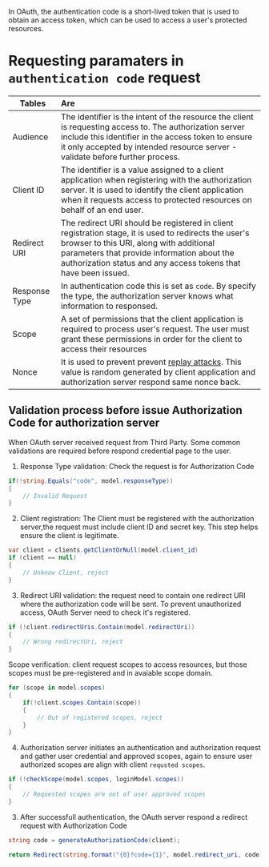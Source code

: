 In OAuth, the authentication code is a short-lived token that is used to obtain an access token, which can be used to access a user's protected resources.

# Requesting paramaters in `authentication code` request
| Tables        |      Are                     |
|---------------|:-----------------------------|
| Audience      | The identifier is the intent of the resource the client is requesting access to. The authorization server include this identifier in the access token to ensure it only accepted by intended resource server - validate before further process.|
| Client ID     | The identifier is a value assigned to a client application when registering with the authorization server. It is used to identify the client application when it requests access to protected resources on behalf of an end user. |
| Redirect URI  | The redirect URI should be registered in client registration stage, it is used to redirects the user's browser to this URI, along with additional parameters that provide information about the authorization status and any access tokens that have been issued.|
| Response Type | In authentication code this is set as `code`. By specify the type, the authorization server knows what information to responsed. |
| Scope         | A set of permissions that the client application is required to process user's request. The user must grant these permissions in order for the client to access their resources |
| Nonce         | It is used to prevent prevent [replay attacks](https://en.wikipedia.org/wiki/Replay_attack). This value is random generated by client application and authorization server respond same nonce back.|

## Validation process before issue Authorization Code for authorization server
When OAuth server received request from Third Party. Some common validations are required before respond credential page to the user.

1. Response Type validation: Check the request is for Authorization Code 
```cs
if(!string.Equals("code", model.responseType))
{
    // Invalid Request
}
```

2. Client registration: The Client must be registered with the authorization server,the request must include client ID and secret key. This step helps ensure the client is legitimate.
```cs
var client = clients.getClientOrNull(model.client_id)
if (client == null)
{
    // Unknow Client, reject   
}
```

3. Redirect URI validation: the request need to contain one redirect URI where the authorization code will be sent. To prevent unauthorized access, OAuth Server need to check it's registered.
```cs
if (!client.redirectUris.Contain(model.redirectUri))
{
    // Wrong redirectUri, reject 
}
```

Scope verification: client request scopes to access resources, but those scopes must be pre-registered and in avaiable scope domain.
```cs
for (scope in model.scopes)
{
    if(!client.scopes.Contain(scope))
    {
        // Out of registered scopes, reject 
    }
}
```

4. Authorization server initiates an authentication and authorization request and gather user credential and approved scopes, again to ensure user authorized scopes are align with client `requsted scopes`.

```c#
if (!checkScope(model.scopes, loginModel.scopes))
{
    // Requested scopes are out of user approved scopes
}
```

3. After successfull authentication, the OAuth server respond a redirect request with Authorization Code

```c#
string code = generateAuthorizationCode(client);

return Redirect(string.format("{0}?code={1}", model.redirect_uri, code))
```

